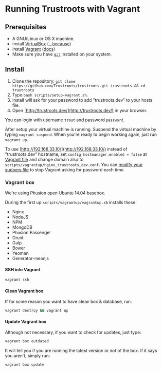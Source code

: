 # Running Trustroots with Vagrant

## Prerequisites
* A GNU/Linux or OS X machine.
* Install [VirtualBox](https://www.virtualbox.org/) ([...because](http://docs.vagrantup.com/v2/virtualbox))
* Install [Vagrant](https://www.vagrantup.com/) ([docs](https://docs.vagrantup.com/v2/installation/))
* Make sure you have [`git`](http://git-scm.com/) installed on your system.


## Install
1. Clone the repository: `git clone https://github.com/Trustroots/trustroots.git trustroots && cd trustroots`
2. Type `bash scripts/setup-vagrant.sh`.
3. Install will ask for your password to add "trustroots.dev" to your hosts file.
4. Open [http://trustroots.dev/](http://trustroots.dev/) in your browser.

You can login with username `trout` and password `password`.

After setup your virtual machine is running. Suspend the virtual machine by typing `vagrant suspend`.
When you're ready to begin working again, just run `vagrant up`.

To use [http://192.168.33.10/](http://192.168.33.10/) instead of "trustroots.dev" hostname,
set `config.hostmanager.enabled = false` at [Vagrant file](Vagrantfile) and change domain also to `scripts/vagrantup/nginx_trustroots_dev.conf`.
You can [modify your sudoers file](https://github.com/smdahlen/vagrant-hostmanager#passwordless-sudo)
to stop Vagrant asking for password each time.

### Vagrant box
We're using [Phusion open](https://github.com/phusion/open-vagrant-boxes) Ubuntu 14.04 basebox.

During the first up `scripts/vagrantup/vagrantup.sh` installs these:
- Nginx
- NodeJS
- NPM
- MongoDB
- Phusion Passenger
- Grunt
- Gulp
- Bower
- Yeoman
- Generator-meanjs

#### SSH into Vagrant
```bash
vagrant ssh
```

#### Clean Vagrant box
If for some reason you want to have clean box & database, run:
```bash
vagrant destroy && vagrant up
```

#### Update Vagrant box
Although not necessary, if you want to check for updates, just type:
```bash
vagrant box outdated
```

It will tell you if you are running the latest version or not of the box. If it says you aren't, simply run:
```bash
vagrant box update
```
